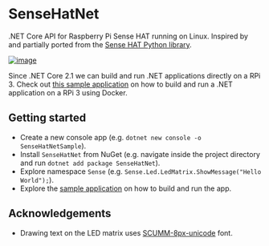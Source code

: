 # SenseHatNet
.NET Core API for Raspberry Pi Sense HAT running on Linux. Inspired by and partially ported from the [Sense HAT Python library](https://github.com/RPi-Distro/python-sense-hat).

[![image](https://img.shields.io/nuget/v/SenseHatNet.svg)](https://www.nuget.org/packages/SenseHatNet/)

Since .NET Core 2.1 we can build and run .NET applications directly on a RPi 3. Check out [this sample application](Sample/) on how to build and run a .NET application on a RPi 3 using Docker.

## Getting started
* Create a new console app (e.g. `dotnet new console -o SenseHatNetSample`).
* Install `SenseHatNet` from NuGet (e.g. navigate inside the project directory and run `dotnet add package SenseHatNet`).
* Explore namespace `Sense` (e.g. `Sense.Led.LedMatrix.ShowMessage("Hello World");`).
* Explore the [sample application](Sample/) on how to build and run the app.

## Acknowledgements
* Drawing text on the LED matrix uses [SCUMM-8px-unicode](https://fontstruct.com/fontstructions/show/1009353/scumm_8px_unicode) font.
